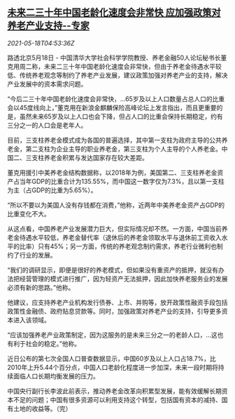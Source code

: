<!--1621314062000-->
[未来二三十年中国老龄化速度会非常快 应加强政策对养老产业支持--专家](https://cn.reuters.com/article/china-aging-policy-outlook-0518-tues-idCNKCS2CZ0CM)
------

<div><i>2021-05-18T04:53:36Z</i></div><p>路透北京5月18日 - 中国清华大学社会科学学院教授、养老金融50人论坛秘书长董克用周二称，未来二三十年中国老龄化速度会非常快，但由于养老金待遇水平较低、传统养老观念等制约了养老产业发展，建议政策加强对养老产业的支持，解决产业发展中的资本需求问题。</p><p>“今后二三十年中国老龄化速度会非常快，...65岁及以上人口数量占总人口的比重会以45度线向上，”董克用在新浪金麒麟保险高峰论坛上发言指出，而且更重要的是，虽然未来65岁及以上人口也会下降，但占人口的比重会保持长期稳定，约有三分之一的人口会是老年人。</p><p>目前，三支柱养老金模式成为各国的普遍选择，其中第一支柱为政府主导的公共养老金，第二支柱为企业主导的职业养老金，第三支柱为个人主导的个人养老金。中国二、三支柱养老金积累与发达国家存在较大差距。</p><p>董克用援引中美养老金结构数据称，以2018年为例，美国第二、三支柱养老金资产占当年GDP的比重合计为135.55%，而中国这一数字仅为7.3%，且以第一支柱为主（占GDP的比重为5.65%）。</p><p>“所以不要以为美国人没有存钱都在消费，”他称，近两年中美养老金资产占GDP的比重变化不大。</p><p>从这点看，中国养老产业发展潜力巨大，但实际情况却不然。一方面，中国当前养老金待遇水平较低，养老金替代率（退休后的养老金领取水平与退休前工资收入水平的比率）只有45%；另一方面，传统的养老观念制约需求，养老行业微利也制约了行业的发展。</p><p>“我们的调研显示，即便是很好的养老模式，但如果没有重资产的抵押，就没有办法把经营管理的模式进行推广，因为轻资产无法抵押，因此加快养老服务业的发展必须有新的思路。”他称。</p><p>他建议，应支持养老产业机构发行债券、上市、并购等，放开政策性融资手段包括政策性金融债、政府贴息贷款等。同时，加强政策对养老产业的支持，引导更多资本进入该领域。</p><p>“应该加强养老产业政策制定，因为这服务的是未来三分之一的老龄人口，…这也有利于社会的稳定。”他称。</p><p>近日公布的第七次全国人口普查数据显示，中国60岁及以上人口占18.7%，比2010年上升5.44个百分点，中国人口老龄化程度进一步加深，未来一段时期将持续面临人口长期均衡发展的压力。</p><p>中国央行副行长李波此前表示，推动养老金改革向积累型发展，能有效缓解长期资本不足的问题；中国有很多资源可以利用支持这个转型，包括国有资本的减持、国有土地的收益等。（完）</p>
